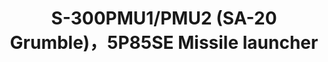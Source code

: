 ---
layout: product
title: "S-300PMU1/PMU2 (SA-20 Grumble)，5P85SE Missile launcher"
price: "4500" 
desc: "Maketa"
img_path: "/assets/img/UA72085.jpg"
brand: "N/A"
available: false
special_offer: false
new: false
soon: false
cat: "010000"
subcat: "013300"
subsubcat: "0N/A"
sifra: "UA72085"
popular: true
---